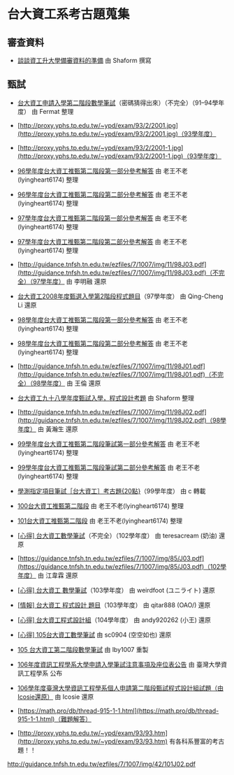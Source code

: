 # 台大資工系考古題蒐集

## 審查資料

- [談談資工升大學備審資料的準備](https://shaform.wordpress.com/2012/02/11/talks-about-application/) 由 Shaform 撰寫

## 甄試

- [台大資工申請入學第二階段數學筆試](https://hsnu1283.files.wordpress.com/2013/03/e58fb0e5a4a7e8b387e5b7a5e794b3e8ab8be585a5e5adb8e7acace4ba8ce99a8ee6aeb5e695b8e5adb8e7ad86e8a9a6.pdf)（密碼猜得出來）（不完全）（91–94學年度） 由 Fermat 整理
- [http://proxy.yphs.tp.edu.tw/~ypd/exam/93/2/2001.jpg](http://proxy.yphs.tp.edu.tw/~ypd/exam/93/2/2001.jpg)（93學年度）
- [http://proxy.yphs.tp.edu.tw/~ypd/exam/93/2/2001-1.jpg](http://proxy.yphs.tp.edu.tw/~ypd/exam/93/2/2001-1.jpg)（93學年度）
- [96學年度台大資工推甄第二階段第一部分參考解答](http://lyingheart6174.pixnet.net/blog/post/5121988) 由 老王不老(lyingheart6174) 整理
- [96學年度台大資工推甄第二階段第二部分參考解答](http://lyingheart6174.pixnet.net/blog/post/5121985) 由 老王不老(lyingheart6174) 整理
- [97學年度台大資工推甄第二階段第一部分參考解答](http://lyingheart6174.pixnet.net/blog/post/5121994) 由 老王不老(lyingheart6174) 整理
- [97學年度台大資工推甄第二階段第二部分參考解答](http://lyingheart6174.pixnet.net/blog/post/5121991) 由 老王不老(lyingheart6174) 整理
- [http://guidance.tnfsh.tn.edu.tw/ezfiles/7/1007/img/11/98J03.pdf](http://guidance.tnfsh.tn.edu.tw/ezfiles/7/1007/img/11/98J03.pdf)（不完全）（97學年度） 由 李明融 還原
- [台大資工2008年度甄選入學第2階段程式題目](https://dowdow.wordpress.com/c_language/problem/NTUCSIE2008/)（97學年度） 由 Qing-Cheng Li 還原
- [98學年度台大資工推甄第二階段第一部分參考解答](http://lyingheart6174.pixnet.net/blog/post/5122177) 由 老王不老(lyingheart6174) 整理
- [98學年度台大資工推甄第二階段第二部分參考解答](http://lyingheart6174.pixnet.net/blog/post/5122165) 由 老王不老(lyingheart6174) 整理
- [http://guidance.tnfsh.tn.edu.tw/ezfiles/7/1007/img/11/98J01.pdf](http://guidance.tnfsh.tn.edu.tw/ezfiles/7/1007/img/11/98J01.pdf)（不完全）（98學年度） 由 王倫 還原
- [台大資工九十八學年度甄試入學，程式設計考題](https://shaform.wordpress.com/2009/03/29/ntucsi/) 由 Shaform 整理
- [http://guidance.tnfsh.tn.edu.tw/ezfiles/7/1007/img/11/98J02.pdf](http://guidance.tnfsh.tn.edu.tw/ezfiles/7/1007/img/11/98J02.pdf)（98學年度） 由 黃瀚生 還原
- [99學年度台大資工推甄第二階段筆試第一部分參考解答](http://lyingheart6174.pixnet.net/blog/post/5121529) 由 老王不老(lyingheart6174) 整理
- [99學年度台大資工推甄第二階段筆試第二部分參考解答](http://lyingheart6174.pixnet.net/blog/post/5121526) 由 老王不老(lyingheart6174) 整理
- [學測指定項目筆試［台大資工］考古題{20點}](https://tw.answers.yahoo.com/question/index?qid=20110207000010KK07602)（99學年度） 由 c 轉載
- [100台大資工推甄第二階段](http://lyingheart6174.pixnet.net/blog/post/5121454-100台大資工推甄第二階段) 由 老王不老(lyingheart6174) 整理
- [101台大資工推甄第二階段](http://lyingheart6174.pixnet.net/blog/post/5121469) 由 老王不老(lyingheart6174) 整理
- [[心得] 台大資工數學筆試](https://www.ptt.cc/bbs/SENIORHIGH/M.1364712123.A.BBA.html)（不完全）（102學年度） 由 teresacream (奶油) 還原
- [https://guidance.tnfsh.tn.edu.tw/ezfiles/7/1007/img/85/J03.pdf](https://guidance.tnfsh.tn.edu.tw/ezfiles/7/1007/img/85/J03.pdf)（102學年度） 由 江韋霖 還原
- [[心得] 台大資工 數學筆試](https://www.ptt.cc/bbs/SENIORHIGH/M.1396156101.A.6E9.html)（103學年度） 由 weirdfoot (ユニライト) 還原
- [[情報] 台大資工 程式設計 題目](https://www.ptt.cc/bbs/SENIORHIGH/M.1396184666.A.27C.html)（103學年度） 由 qitar888 (OAO/) 還原
- [[心得] 台大資工程式設計組](https://www.ptt.cc/bbs/SENIORHIGH/M.1428813218.A.F06.html)（104學年度） 由 andy920262 (小王) 還原
- [[心得] 105台大資工數學筆試](https://www.ptt.cc/bbs/SENIORHIGH/M.1459066236.A.25E.html) 由 sc0904 (空空如也) 還原
- [105 台大資工第二階段數學筆試](https://drive.google.com/file/d/0B5E1ZEPaYTutY3IwVjVoalMwM28/view) 由 lby1007 重製
- [106年度資訊工程學系大學申請入學筆試注意事項及座位表公告](https://www.csie.ntu.edu.tw/app/news.php?Sn=12372) 由 臺灣大學資訊工程學系 公布
- [106學年度臺灣大學資訊工程學系個人申請第二階段甄試程式設計組試題（由Icosie還原）](106-program.md) 由 Icosie 還原

- [https://math.pro/db/thread-915-1-1.html](https://math.pro/db/thread-915-1-1.html)（難題解答）

- [http://proxy.yphs.tp.edu.tw/~ypd/exam/93/93.htm](http://proxy.yphs.tp.edu.tw/~ypd/exam/93/93.htm) 有各科系豐富的考古題！！

http://guidance.tnfsh.tn.edu.tw/ezfiles/7/1007/img/42/101J02.pdf 
